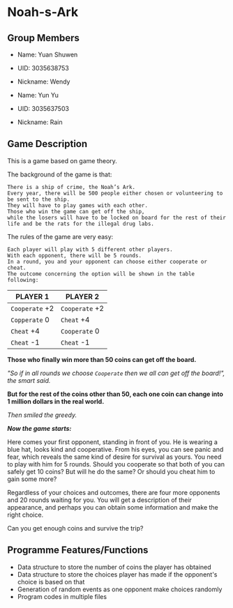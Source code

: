 # Noah-s-Ark

## Group Members

- Name: Yuan Shuwen
- UID: 3035638753
- Nickname: Wendy

- Name: Yun Yu
- UID: 3035637503
- Nickname: Rain

## Game Description
This is a game based on game theory.

The background of the game is that:
```
There is a ship of crime, the Noah’s Ark. 
Every year, there will be 500 people either chosen or volunteering to be sent to the ship.
They will have to play games with each other. 
Those who win the game can get off the ship, 
while the losers will have to be locked on board for the rest of their life and be the rats for the illegal drug labs.
```
The rules of the game are very easy:
```
Each player will play with 5 different other players. 
With each opponent, there will be 5 rounds.
In a round, you and your opponent can choose either cooperate or cheat.
The outcome concerning the option will be shown in the table following:
```
| PLAYER 1  |PLAYER 2 |
| ------------- | ------------- |
| `Cooperate` +2 | `Cooperate` +2 |
| `Copperate` 0 | `Cheat` +4  |
| `Cheat` +4 | `Cooperate` 0 |
| `Cheat` -1 | `Cheat` -1  |

**Those who finally win more than 50 coins can get off the board.**

*"So if in all rounds we choose `Cooperate` then we all can get off the board!", the smart said.*

**But for the rest of the coins other than 50,
each one coin can change into 1 million dollars in the real world.**

*Then smiled the greedy.*


**_Now the game starts:_**

Here comes your first opponent, standing in front of you. He is wearing a blue hat, looks kind and cooperative. From his eyes, you can see panic and fear, which reveals the same kind of desire for survival as yours. You need to play with him for 5 rounds. Should you cooperate so that both of you can safely get 10 coins? But will he do the same? Or should you cheat him to gain some more? 

Regardless of your choices and outcomes, there are four more opponents and 20 rounds waiting for you. You will get a description of their appearance, and perhaps you can obtain some information and make the right choice. 

Can you get enough coins and survive the trip? 

## Programme Features/Functions
- Data structure to store the number of coins the player has obtained 
- Data structure to store the choices player has made if the opponent's choice is based on that 
- Generation of random events as one opponent make choices randomly
- Program codes in multiple files


